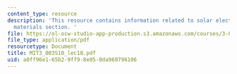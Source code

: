 ```yaml
---
content_type: resource
description: 'This resource contains information related to solar electricity and
  materials section. '
file: https://ol-ocw-studio-app-production.s3.amazonaws.com/courses/3-003-principles-of-engineering-practice-spring-2010/a0ff96e165b29ff98e050da960796106_MIT3_003S10_lec18.pdf
file_type: application/pdf
resourcetype: Document
title: MIT3_003S10_lec18.pdf
uid: a0ff96e1-65b2-9ff9-8e05-0da960796106
---
```

